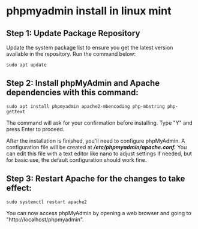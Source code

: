 # phpmyadmin install in linux mint

## Step 1: Update Package Repository
Update the system package list to ensure you get the latest version available in the repository. Run the command below:

```
sudo apt update
```
## Step 2: Install phpMyAdmin and Apache dependencies with this command:

```
sudo apt install phpmyadmin apache2-mbencoding php-mbstring php-gettext
```
The command will ask for your confirmation before installing. Type "Y" and press Enter to proceed.

After the installation is finished, you'll need to configure phpMyAdmin. A configuration file will be created at ***/etc/phpmyadmin/apache.conf.*** You can edit this file with a text editor like nano to adjust settings if needed, but for basic use, the default configuration should work fine.

## Step 3: Restart Apache for the changes to take effect:

```
sudo systemctl restart apache2
```

You can now access phpMyAdmin by opening a web browser and going to "http://localhost/phpmyadmin".